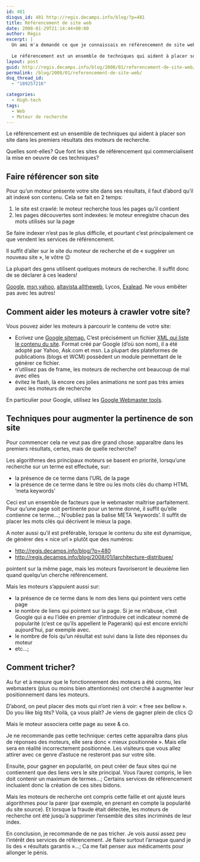 ```yaml
---
id: 481
disqus_id: 481 http://regis.decamps.info/blog/?p=481
title: Référencement de site web
date: 2008-01-29T21:14:44+00:00
author: Régis
excerpt: |
  Un ami m'a demandé ce que je connaissais en référencement de site web. La réponse est "pas grand chose" mais voici mes réflexions sur le sujet...
  
  Le référencement est un ensemble de techniques qui aident à placer son site dans les premiers résultats des moteurs de recherche. Quelles sont-elles? Que font les sites de référencement qui commercialisent la mise en oeuvre de ces techniques? Submit your site for free!
layout: post
guid: http://regis.decamps.info/blog/2008/01/referencement-de-site-web/
permalink: /blog/2008/01/referencement-de-site-web/
dsq_thread_id:
  - "189257216"

categories:
  - High-tech
tags:
  - Web
  - Moteur de recherche
---
```

Le référencement est un ensemble de techniques qui aident à placer son site dans les premiers résultats des moteurs de recherche.

Quelles sont-elles? Que font les sites de référencement qui commercialisent la mise en oeuvre de ces techniques?
  
<!--more-->

## Faire référencer son site

Pour qu’un moteur présente votre site dans ses résultats, il faut d’abord qu’il ait indexé son contenu. Cela se fait en 2 temps:

  1. le site est crawlé: le moteur recherche tous les pages qu’il contient
  2. les pages découvertes sont indexées: le moteur enregistre chacun des mots utilisés sur la page

Se faire indexer n’est pas le plus difficile, et pourtant c’est principalement ce que vendent les services de référencement.
  
Il suffit d’aller sur le site du moteur de recherche et de « suggérer un nouveau site », le vôtre 😉

La plupart des gens utilisent quelques moteurs de recherche. Il suffit donc de se déclarer à ces leaders!
  
[Google](http://www.google.com/addurl.html), [msn](http://search.msn.com.sg/docs/submit.aspx),[yahoo](http://submit.search.yahoo.com), [altavista](http://addurl.altavista.com),[alltheweb](http://www.alltheweb.com/help/webmaster/submit_site), Lycos, [Exalead](http://www.exalead.com/search/submitYourSitePage). Ne vous embêter pas avec les autres!

## Comment aider les moteurs à crawler votre site?

Vous pouvez aider les moteurs à parcourir le contenu de votre site:

  * Ecrivez une [Google sitemap.](http://www.google.com/support/webmasters/bin/answer.py?answer=34575&query=sitemap&topic=&type=) C’est précisément un fichier [XML qui liste le contenu du site](/blog/sitemap.xml). Format créé par Google (d’où son nom), il a été adopté par Yahoo, Ask.com et msn. La plupart des plateformes de publications (blogs et WCM) possèdent un module permettant de le générer ce fichier.
  * n’utilisez pas de frame, les moteurs de recherche ont beaucoup de mal avec elles
  * évitez le flash, là encore ces jolies animations ne sont pas très amies avec les moteurs de recherche

En particulier pour Google, utilisez les [Google Webmaster tools](https://www.google.com/webmasters/tools/).

## Techniques pour augmenter la pertinence de son site

Pour commencer cela ne veut pas dire grand chose: apparaître dans les premiers résultats, certes, mais de quelle recherche?

Les algorithmes des principaux moteurs se basent en priorité, lorsqu’une recherche sur un terme est effectuée, sur:

  * la présence de ce terme dans l’URL de la page
  * la présence de ce terme dans le titre ou les mots clés du champ HTML &lsquo;meta keywords’ 

Ceci est un ensemble de facteurs que le webmaster maîtrise parfaitement. Pour qu’une page soit pertinente pour un terme donné, il suffit qu’elle contienne ce terme…; N’oubliez pas la balise META &lsquo;keywords’. Il suffit de placer les mots clés qui décrivent le mieux la page. 

A noter aussi qu’il est préférable, lorsque le contenu du site est dynamique, de générer des « nice url » plutôt que des numéros:

  * <http://regis.decamps.info/blog/?p=480>
  * <http://regis.decamps.info/blog/2008/01/larchitecture-distribuee/>

pointent sur la même page, mais les moteurs favoriseront le deuxième lien quand quelqu’un cherche référencement.

Mais les moteurs s’appuient aussi sur:

  * la présence de ce terme dans le nom des liens qui pointent vers cette page
  * le nombre de liens qui pointent sur la page. Si je ne m’abuse, c’est Google qui a eu l’idée en premier d’introduire cet indicateur nommé de popularité (c’est ce qu’ils appellent le Pagerank) qui est encore enrichi aujourd’hui, par exemple avec.
  * le nombre de fois qu’un résultat est suivi dans la liste des réponses du moteur
  * etc…;

## Comment tricher?

Au fur et à mesure que le fonctionnement des moteurs a été connu, les webmasters (plus ou moins bien attentionnés) ont cherché à augmenter leur positionnement dans les moteurs.

D’abord, on peut placer des mots qui n’ont rien à voir: « free sex bellow ». Do you like big tits? Voilà, ça vous plaît? Je viens de gagner plein de clics 😉
  
Mais le moteur associera cette page au sexe & co.
  
Je ne recommande pas cette technique: certes cette apparaîtra dans plus de réponses des moteurs, elle sera donc « mieux positionnée ». Mais elle sera en réalité incorrectement positionnée. Les visiteurs que vous allez attirer avec ce genre d’astuce ne resteront pas sur votre site.

Ensuite, pour gagner en popularité, on peut créer de faux sites qui ne contiennent que des liens vers le site principal. Vous l’aurez compris, le lien doit contenir un maximum de termes…; Certains services de référencement incluaient donc la création de ces sites bidons.
  
Mais les moteurs de recherche ont compris cette faille et ont ajusté leurs algorithmes pour la parer (par exemple, en prenant en compte la popularité du site source). Et lorsque la fraude était détectée, les moteurs de recherche ont été jusqu’à supprimer l’ensemble des sites incriminés de leur index. 

En conclusion, je recommande de ne pas tricher. Je vois aussi assez peu l’intérêt des services de référencement. Je flaire surtout l’arnaque quand je lis des « résultats garantis »…; Ca me fait penser aux médicaments pour allonger le pénis.
